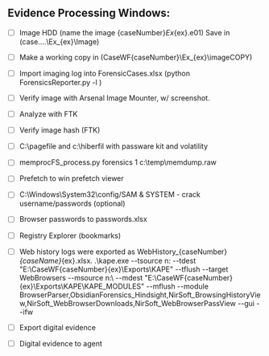

## **Evidence Processing Windows:**

- [ ] Image HDD (name the image {caseNumber}_Ex_{ex}.e01) Save in (case....\Ex_{ex}\Image\)
- [ ] Make a working copy in (CaseWF\{caseNumber}\Ex_{ex}\imageCOPY\)
- [ ] Import imaging log into ForensicCases.xlsx (python ForensicsReporter.py -l )
- [ ] Verify image with Arsenal Image Mounter, w/ screenshot.
- [ ] Analyze with FTK
- [ ] Verify image hash (FTK)
- [ ] C:\pagefile and c:\hiberfil with passware kit and volatility
- [ ] memprocFS_process.py forensics 1 c:\temp\memdump.raw
- [ ] Prefetch to win prefetch viewer
- [ ] C:\Windows\System32\config/SAM & SYSTEM - crack username/passwords (optional)
- [ ] Browser passwords to passwords.xlsx
- [ ] Registry Explorer (bookmarks)
- [ ] Web history logs were exported as WebHistory_{caseNumber}_{caseName}_{ex}.xlsx. .\kape.exe --tsource n: --tdest "E:\CaseWF\{caseNumber}\{ex}\Exports\KAPE" --tflush --target WebBrowsers --msource n:\ --mdest "E:\CaseWF\{caseNumber}\{ex}\Exports\KAPE\KAPE_MODULES" --mflush --module BrowserParser,ObsidianForensics_Hindsight,NirSoft_BrowsingHistoryView,NirSoft_WebBrowserDownloads,NirSoft_WebBrowserPassView --gui --ifw
- [ ] Export digital evidence
- [ ] Digital evidence to agent

